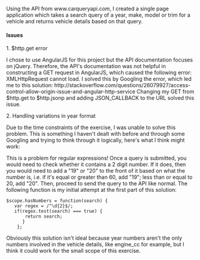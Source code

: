 <p>Using the API from www.carqueryapi.com, I created a single page application which takes a search query of a year, make, model or trim for a vehicle and returns vehicle details based on that query.</p>
<h4>Issues</h4>
<p>1. $http.get error</p> <p>I chose to use AngularJS for this project but the API documentation focuses on jQuery. Therefore, the API's documentation was not helpful in constructing a GET request in AngularJS, which caused the following error: XMLHttpRequest cannot load.
I solved this by Googling the error, which led me to this solution: http://stackoverflow.com/questions/26079927/access-control-allow-origin-issue-and-angular-http-service
Changing my GET from $http.get to $http.jsonp and adding JSON_CALLBACK to the URL solved this issue.</p>
<p>2. Handling variations in year format</p>
<p>Due to the time constraints of the exercise, I was unable to solve this problem. This is something I haven't dealt with before and through some Googling and trying to think through it logically, here's what I think might work:</p>
<p>This is a problem for regular expressions! Once a query is submitted, you would need to check whether it contains a 2 digit number. If it does, then you would need to add a "19" or "20" to the front of it based on what the number is, i.e. if it's equal or greater than 60, add "19"; less than or equal to 20, add  "20". Then, proceed to send the query to the API like normal. The following function is my initial attempt at the first part of this solution:

    $scope.hasNumbers = function(search) {
       var regex = /^\d{2}$/;
       if(regex.test(search) === true) {
           return search;
          }
        };
        
  Obviously this solution isn't ideal because year numbers aren't the only numbers involved in the vehicle details, like engine_cc for example, but I think it could work for the small scope of this exercise.</p>
